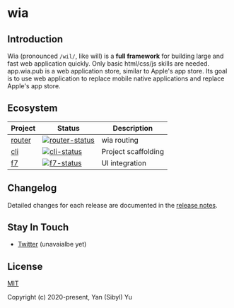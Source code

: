 # wia

## Introduction

Wia (pronounced `/wil/`, like will) is a **full framework** for building large and fast web application quickly. Only basic html/css/js skills are needed. app.wia.pub is a web application store, similar to Apple's app store. Its goal is to use web application to replace mobile native applications and replace Apple's app store.

## Ecosystem

| Project | Status | Description |
|---------|--------|-------------|
| [router]          | [![router-status]][router-package] | wia routing |
| [cli]             | [![cli-status]][cli-package] | Project scaffolding |
| [f7]              | [![f7-status]][f7-package] | UI integration |

[router]: https://github.com/wiajs/router
[f7]: https://github.com/wiajs/f7
[cli]: https://github.com/wiajs/cli

[router-status]: https://img.shields.io/npm/v/@wiajs/router.svg
[cli-status]: https://img.shields.io/npm/v/@wiajs/cli.svg
[f7-status]: https://img.shields.io/npm/v/@wiajs/f7.svg

[router-package]: https://npmjs.com/package/@wiajs/router
[f7-package]: https://npmjs.com/package/@wiajs/f7
[cli-package]: https://npmjs.com/package/@wiajs/cli

## Changelog

Detailed changes for each release are documented in the [release notes](https://github.com/wiajs/wia/releases).

## Stay In Touch

- [Twitter](https://twitter.com/wiajs) (unavaialbe yet)

## License

[MIT](http://opensource.org/licenses/MIT)

Copyright (c) 2020-present, Yan (Sibyl) Yu
